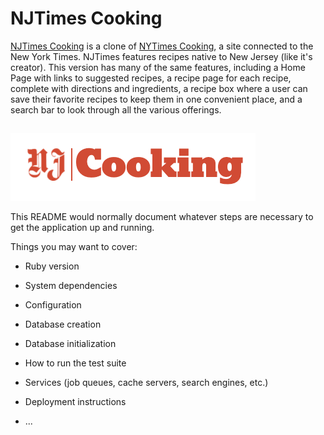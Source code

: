 # NJTimes Cooking

[NJTimes Cooking](https://njtimescooking.herokuapp.com/?#/") is a clone of [NYTimes Cooking](https://cooking.nytimes.com/"), a site connected to the New York Times. NJTimes features recipes native to New Jersey (like it's creator). This version has many of the same features, including a Home Page with links to suggested recipes, a recipe page for each recipe, complete with directions and ingredients, a recipe box where a user can save their favorite recipes to keep them in one convenient place, and a search bar to look through all the various offerings. 

## 

![NJTimes Cooking Logo](https://github.com/joshkohane/NJTimesCooking/blob/master/app/assets/images/logo_screenshot.png)


This README would normally document whatever steps are necessary to get the
application up and running.

Things you may want to cover:

* Ruby version

* System dependencies

* Configuration

* Database creation

* Database initialization

* How to run the test suite

* Services (job queues, cache servers, search engines, etc.)

* Deployment instructions

* ...
